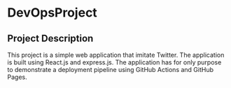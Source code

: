 # DevOpsProject

## Project Description

This project is a simple web application that imitate Twitter. The application is built using React.js and express.js. The application has for only purpose to demonstrate a deployment pipeline using GitHub Actions and GitHub Pages.